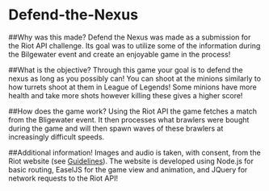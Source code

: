 # Defend-the-Nexus

##Why was this made?
Defend the Nexus was made as a submission for the Riot API challenge.  Its goal was to utilize some of the information during the Bilgewater event and create an enjoyable game in the process!

##What is the objective?
Through this game your goal is to defend the nexus as long as you possibly can! You can shoot at the minions similarly to how turrets shoot at them in League of Legends!  Some minions have more health and take more shots however killing these gives a higher score!

##How does the game work?
Using the Riot API the game fetches a match from the Bligewater event.  It then processes what brawlers were bought during the game and will then spawn waves of these brawlers at increasingly difficult speeds.

##Additional information!
Images and audio is taken, with consent, from the Riot website (see <a href="https://developer.riotgames.com/docs/app-guidelines">Guidelines</a>).  The website is developed using Node.js for basic routing, EaselJS for the game view and animation, and JQuery for network requests to the Riot API!
